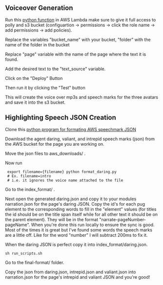 ## Voiceover Generation

Run this [python function](https://github.com/jossTripoli/gen-text-to-speech/blob/main/aws_lambda/main/LambdaHandler.py) in AWS Lambda make sure to give it full access to polly and s3 bucket (configuartion -> permissions -> click the role name -> add permissions -> add policies). 

Replace the variables "bucket_name" with your bucket, "folder" with the name of the folder in the bucket

Replace "page" variable with the name of the page where the text it is found.

Add the desired text to the "text_source" variable. 

Click on the "Deploy" Button 

Then run it by clicking the "Test" button  

This will create the voice over mp3s and speech marks for the three avatars and save it into the s3 bucket.

## Highlighting Speech JSON Creation

Clone this [python program for formating AWS speechmark JSON](https://github.com/jossTripoli/formatPollyJson)

Download the agent daring, valiant, and intrepid speech marks (json) from the AWS bucket for the page you are working on. 

Move the json files to  aws_downloads/ . 

Now run
```
 export filename={filename} python format_daring.py 
 # Ex. filename=intro 
 # i.e. it ignores the voice name attached to the file 
```
Go to the index_format/ .

Next open the generated daring.json and copy it to your modules narration.json for the page's daring JSON. Copy the id's for each pug element to the corresponding words to fill in the "element" values (for titles the id should be on the title span itself while for all other text it should be on the parent element). They will be in the format "narrate-pageNumber-pageName". When you're done this run locally to ensure the sync is good. Most of the times it is great but I've found some words the speech marks are a little off. Like for the word "number" I will subtract 200ms to fix it. 

When the daring JSON is perfect copy it into index_format/daring.json. 

```
sh run_scripts.sh
```

Go to the final-format/ folder.

Copy the json from daring.json, intrepid.json and valiant.json into narration.json for the page's intrepid and valiant JSON and you're good!